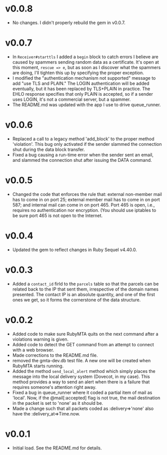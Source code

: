 # v0.0.8

* No changes. I didn't properly rebuild the gem in v0.0.7.


# v0.0.7

* In `Receiver#starttls`  I added a `begin` block to catch errors I believe are caused by spammers sending random data as a certificate. It's open at this moment, `rescue => e`, but as soon as I discover what the spammers are doing, I'll tighten this up by specifying the proper exception.
* I modified the "authentication mechanism not supported" message to add "use TLS and PLAIN." The LOGIN authentication will be added eventually, but it has been replaced by TLS+PLAIN in practice. The EHLO response specifies that only PLAIN is accepted, so if a sender uses LOGIN, it's not a commercial server, but a spammer.
* The README.md was updated with the app I use to drive queue_runner.


# v0.0.6

* Replaced a call to a legacy method 'add_block' to the proper method 'violation'. This bug only activated if the sender slammed the connection shut during the data block transfer.
* Fixed a bug causing a run-time error when the sender sent an email, and slammed the connection shut after issuing the DATA command.


# v0.0.5

* Changed the code that enforces the rule that: external non-member mail has to come in on port 25; external member mail has to come in on port 587; and internal mail can come in on port 465. Port 465 is open, i.e., requires no authentication nor encryption. (You should use iptables to be sure port 465 is not open to the Internet.


# v0.0.4

* Updated the gem to reflect changes in Ruby Sequel v4.40.0.


# v0.0.3

* Added a `contact_id` firld to the `parcels` table so that the parcels can be related back to the IP that sent them, irrespective of the domain names presented. The contact IP is an absolute quantity, and one of the first ones we get, so it forms the cornerstone of the data structure.


# v0.0.2

* Added code to make sure RubyMTA quits on the next command after a violations warning is given.
* Added code to detect the GET command from an attempt to connect with a web browser.
* Made corrections to the README.md file.
* removed the gmta-dev.db test file. A new one will be created when RubyMTA starts running.
* Added the method `send_local_alert` method which simply places the message into the local delivery system (Dovecot, in my case). This method provides a way to send an alert when there is a failure that requires someone's attention right away.
* Fixed a bug in queue_runner where it coded a partial item of mail as 'local'. Now, if the @mail[:accepted] flag is not true, the mail destination in the packet is set to 'none' as it should be.
* Made a change such that all packets coded as :delivery=>'none' also have the :delivery_at=>Time.now.


# v0.0.1

* Initial load. See the README.md for details.
